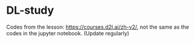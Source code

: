 # DL-study
Codes from the lesson: https://courses.d2l.ai/zh-v2/, not the same as the codes in the jupyter notebook.
(Update regularly)
